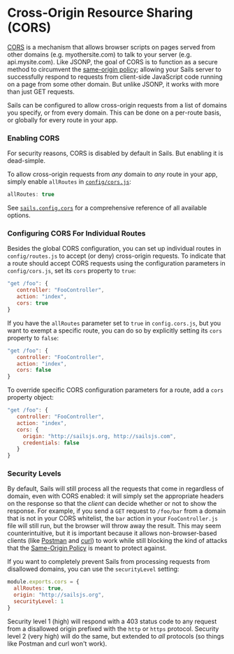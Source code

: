 # Cross-Origin Resource Sharing (CORS)

<!--
Your default Sails setup is already equipped to handle AJAX requests from a web page on the same domain.  But what if you need to handle AJAX requests originating from other domains?  You could set up your browser JSONP That's where [CORS](http://en.wikipedia.org/wiki/Cross-origin_resource_sharing) comes in.
-->

[CORS](http://en.wikipedia.org/wiki/Cross-origin_resource_sharing) is a mechanism that allows browser scripts on pages served from other domains (e.g. myothersite.com) to talk to your server (e.g. api.mysite.com).  Like JSONP, the goal of CORS is to function as a secure method to circumvent the [same-origin policy](http://en.wikipedia.org/wiki/Same-origin_policy); allowing your Sails server to successfully respond to requests from client-side JavaScript code running on a page from some other domain.  But unlike JSONP, it works with more than just GET requests.

Sails can be configured to allow cross-origin requests from a list of domains you specify, or from every domain.  This can be done on a per-route basis, or globally for every route in your app.


### Enabling CORS

For security reasons, CORS is disabled by default in Sails.  But enabling it is dead-simple.

To allow cross-origin requests from _any_ domain to _any_ route in your app, simply enable `allRoutes` in [`config/cors.js`](http://sailsjs.org/documentation/reference/sails.config/sails.config.cors.html):

```javascript
allRoutes: true
```

See [`sails.config.cors`](http://sailsjs.org/documentation/reference/sails.config/sails.config.cors.html) for a comprehensive reference of all available options.


### Configuring CORS For Individual Routes
Besides the global CORS configuration, you can set up individual routes in `config/routes.js` to accept (or deny) cross-origin requests.  To indicate that a route should accept CORS requests using the configuration parameters in `config/cors.js`, set its `cors` property to `true`:

```javascript
"get /foo": {
   controller: "FooController",
   action: "index",
   cors: true
}
```

If you have the `allRoutes` parameter set to `true` in `config.cors.js`, but you want to exempt a specific route, you can do so by explicitly setting its `cors` property to `false`:

```javascript
"get /foo": {
   controller: "FooController",
   action: "index",
   cors: false
}
```

To override specific CORS configuration parameters for a route, add a `cors` property object:

```javascript
"get /foo": {
   controller: "FooController",
   action: "index",
   cors: {
     origin: "http://sailsjs.org, http://sailsjs.com",
     credentials: false
   }
}
```

### Security Levels

By default, Sails will still process all the requests that come in regardless of domain, even with CORS enabled: it will simply set the appropriate headers on the response so that the *client* can decide whether or not to show the response.  For example, if you send a `GET` request to `/foo/bar` from a domain that is not in your CORS whitelist, the `bar` action in your `FooController.js` file will still run, but the browser will throw away the result.  This may seem counterintuitive, but it is important because it allows non-browser-based clients (like [Postman](https://www.getpostman.com) and [curl](http://curl.haxx.se/)) to work while still blocking the kind of attacks that the [Same-Origin Policy](http://en.wikipedia.org/wiki/Same-origin_policy) is meant to protect against.

If you want to completely prevent Sails from processing requests from disallowed domains, you can use the `securityLevel` setting:

```javascript
module.exports.cors = {
  allRoutes: true,
  origin: "http://sailsjs.org",
  securityLevel: 1
}
```

Security level 1 (high) will respond with a 403 status code to any request from a disallowed origin prefixed with the `http` or `https` protocol.  Security level 2 (very high) will do the same, but extended to *all* protocols (so things like Postman and curl won't work).


<docmeta name="displayName" value="CORS">
